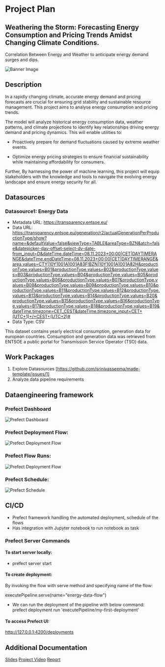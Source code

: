 
# Project Plan

## Weathering the Storm: Forecasting Energy Consumption and Pricing Trends Amidst Changing Climate Conditions. 
<!-- Give your project a short title. -->
Correlation Between Energy and Weather to anticipate energy demand surges and dips.

![Banner Image](https://github.com/srinivasseema/made-template/blob/main/project/banner.png)

## Description

<!-- Describe your data science project in max. 200 words. Consider writing about why and how you attempt it. -->

In a rapidly changing climate, accurate energy demand and pricing forecasts are crucial for ensuring grid stability and sustainable resource management. This project aims to analyse energy consumption and pricing trends.

The model will analyze historical energy consumption data, weather patterns, and climate projections to identify key relationships driving energy demand and pricing dynamics. This will enable utilities to:

* Proactively prepare for demand fluctuations caused by extreme weather events.

* Optimize energy pricing strategies to ensure financial sustainability while maintaining affordability for consumers.

Further, By harnessing the power of machine learning, this project will equip stakeholders with the knowledge and tools to navigate the evolving energy landscape and ensure energy security for all.


## Datasources

<!-- Describe each datasources you plan to use in a section. Use the prefic "DatasourceX" where X is the id of the datasource. -->

### Datasource1: Energy Data
* Metadata URL: https://transparency.entsoe.eu/
* Data URL: https://transparency.entsoe.eu/generation/r2/actualGenerationPerProductionType/show?name=&defaultValue=false&viewType=TABLE&areaType=BZN&atch=false&datepicker-day-offset-select-dv-date-from_input=D&dateTime.dateTime=08.11.2023+00:00|CET|DAYTIMERANGE&dateTime.endDateTime=08.11.2023+00:00|CET|DAYTIMERANGE&area.values=CTY|10Y1001A1001A83F!BZN|10Y1001A1001A82H&productionType.values=B01&productionType.values=B02&productionType.values=B03&productionType.values=B04&productionType.values=B05&productionType.values=B06&productionType.values=B07&productionType.values=B08&productionType.values=B09&productionType.values=B10&productionType.values=B11&productionType.values=B12&productionType.values=B13&productionType.values=B14&productionType.values=B20&productionType.values=B15&productionType.values=B16&productionType.values=B17&productionType.values=B18&productionType.values=B19&dateTime.timezone=CET_CEST&dateTime.timezone_input=CET+(UTC+1)+/+CEST+(UTC+2)#
* Data Type: CSV

This dataset contains yearly electrical consumption, generation data for european countries. Consumption and generation data was retrieved from ENTSOE a public portal for Transmission Service Operator (TSO) data. 

## Work Packages

<!-- List of work packages ordered sequentially, each pointing to an issue with more details. -->

1. Explore Datasources [https://github.com/srinivasseema/made-template/issues/1]
2. Analyze data pipeline requirements

## Dataengineering framework 

### Prefect Dashboard
![Prefect Dashboard](https://github.com/srinivasseema/made-template/blob/main/project/imgs/prefect_dashboard.png)

### Prefect Deployment Flow:
![Prefect Deployment Flow](https://github.com/srinivasseema/made-template/blob/main/project/imgs/prefect_flow.png)

### Prefect Flow Runs:
![Prefect Deployment Flow](https://github.com/srinivasseema/made-template/blob/main/project/imgs/prefect_flowruns.png)

### Prefect Schedule:
![Prefect Schedule](https://github.com/srinivasseema/made-template/blob/main/project/imgs/prefect_schedule.png)

## CI/CD
* Prefect framework handling the automated deployment, schedule of the flows
* Has integration with Jupyter notebook to run notebook as task

### Prefect Server Commands
#### To start server locally:
* prefect server start

#### To create deployment:
By invoking the flow with serve method and specifying name of the flow:

executePipeline.serve(name="energy-data-flow")

* We can run the deployment of the pipeline with below command:
prefect deployment run 'executePipeline/my-first-deployment'

#### To access Prefect UI:
http://127.0.0.1:4200/deployments


## Additional Documentation

[Slides](https://github.com/srinivasseema/made-template/blob/main/project/slides.pdf)
[Project Video](https://github.com/srinivasseema/made-template/blob/main/project/project-video.mp4)
[Report](https://github.com/srinivasseema/made-template/blob/main/project/report.ipynb)

